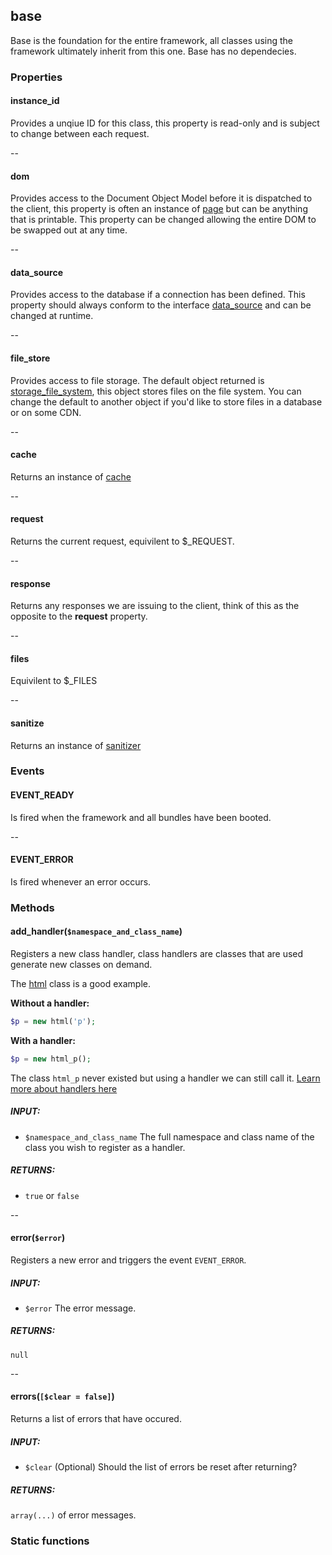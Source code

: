 ## base
Base is the foundation for the entire framework, all classes using the framework ultimately inherit from this one.  Base has no dependecies.

### Properties

#### instance_id
Provides a unqiue ID for this class, this property is read-only and is subject to change between each request.

--
#### dom
Provides access to the Document Object Model before it is dispatched to the client, this property is often an instance of [page](/docs/views/page.md) but can be anything that is printable.  This property can be changed allowing the entire DOM to be swapped out at any time.

--
#### data_source
Provides access to the database if a connection has been defined.  This property should always conform to the interface [data_source](/docs/interfaces/data_source) and can be changed at runtime.

--
#### file_store
Provides access to file storage.  The default object returned is [storage_file_system](/docs/classes/storage_file_system.md), this object stores files on the file system.  You can change the default to another object if you'd like to store files in a database or on some CDN.

--
#### cache
Returns an instance of [cache](/docs/classes/cache.md)

--
#### request
Returns the current request, equivilent to $_REQUEST.

--
#### response
Returns any responses we are issuing to the client, think of this as the opposite to the **request** property.

--
#### files
Equivilent to $_FILES

--
#### sanitize
Returns an instance of [sanitizer](/docs/classes/sanitizer.md)

### Events
#### EVENT_READY
Is fired when the framework and all bundles have been booted.

--
#### EVENT_ERROR
Is fired whenever an error occurs.

### Methods
#### add_handler(`$namespace_and_class_name`)
Registers a new class handler, class handlers are classes that are used generate new classes on demand.

The [html](/docs/classes/html) class is a good example.

**Without a handler:**
```php
$p = new html('p');
```

**With a handler:**
```php
$p = new html_p();
```
The class `html_p` never existed but using a handler we can still call it.  [Learn more about handlers here](/docs/handlers)

##### INPUT:
- `$namespace_and_class_name` The full namespace and class name of the class you wish to register as a handler.

##### RETURNS:
- `true` or `false`

--

#### error(`$error`)
Registers a new error and triggers the event `EVENT_ERROR`.

##### INPUT:
- `$error` The error message.

##### RETURNS:
`null`

--

#### errors(`[$clear = false]`)
Returns a list of errors that have occured.

##### INPUT:
- `$clear` (Optional) Should the list of errors be reset after returning?

##### RETURNS:
`array(...)` of error messages.



### Static functions
